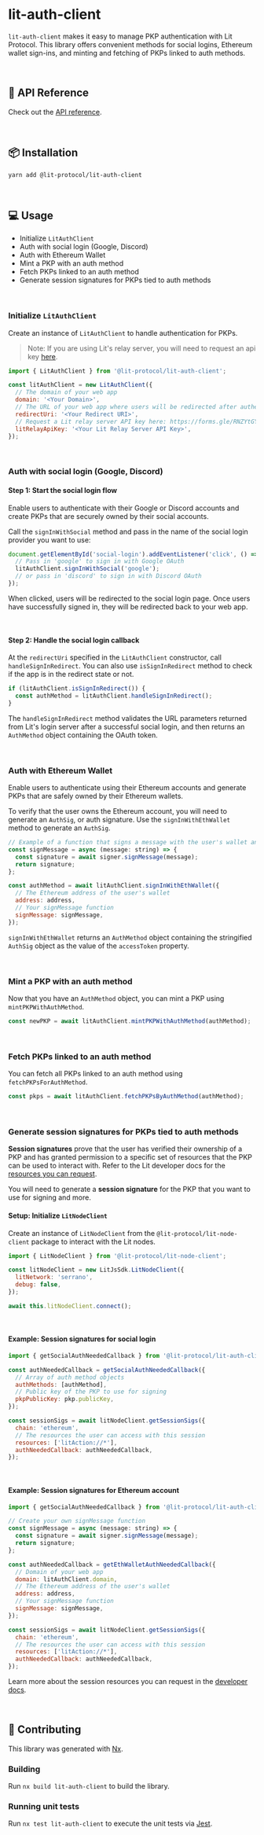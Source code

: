 # lit-auth-client

`lit-auth-client` makes it easy to manage PKP authentication with Lit Protocol. This library offers convenient methods for social logins, Ethereum wallet sign-ins, and minting and fetching of PKPs linked to auth methods.

<br>

## 📜 API Reference

Check out the [API reference]().

<br>

## 📦 Installation

```bash
yarn add @lit-protocol/lit-auth-client
```

<br>

## 💻 Usage

- Initialize `LitAuthClient`
- Auth with social login (Google, Discord)
- Auth with Ethereum Wallet
- Mint a PKP with an auth method
- Fetch PKPs linked to an auth method
- Generate session signatures for PKPs tied to auth methods

<br>

### Initialize `LitAuthClient`

Create an instance of `LitAuthClient` to handle authentication for PKPs.

> Note: If you are using Lit's relay server, you will need to request an api key [here](https://forms.gle/RNZYtGYTY9BcD9MEA).

```js
import { LitAuthClient } from '@lit-protocol/lit-auth-client';

const litAuthClient = new LitAuthClient({
  // The domain of your web app
  domain: '<Your Domain>',
  // The URL of your web app where users will be redirected after authentication
  redirectUri: '<Your Redirect URI>',
  // Request a Lit relay server API key here: https://forms.gle/RNZYtGYTY9BcD9MEA
  litRelayApiKey: '<Your Lit Relay Server API Key>',
});
```

<br>

### Auth with social login (Google, Discord)

#### Step 1: Start the social login flow

Enable users to authenticate with their Google or Discord accounts and create PKPs that are securely owned by their social accounts.

Call the `signInWithSocial` method and pass in the name of the social login provider you want to use:

```js
document.getElementById('social-login').addEventListener('click', () => {
  // Pass in 'google' to sign in with Google OAuth
  litAuthClient.signInWithSocial('google');
  // or pass in 'discord' to sign in with Discord OAuth
});
```

When clicked, users will be redirected to the social login page. Once users have successfully signed in, they will be redirected back to your web app.

<br>

#### Step 2: Handle the social login callback

At the `redirectUri` specified in the `LitAuthClient` constructor, call `handleSignInRedirect`. You can also use `isSignInRedirect` method to check if the app is in the redirect state or not.

```js
if (litAuthClient.isSignInRedirect()) {
  const authMethod = litAuthClient.handleSignInRedirect();
}
```

The `handleSignInRedirect` method validates the URL parameters returned from Lit's login server after a successful social login, and then returns an `AuthMethod` object containing the OAuth token.

<br>

### Auth with Ethereum Wallet

Enable users to authenticate using their Ethereum accounts and generate PKPs that are safely owned by their Ethereum wallets.

To verify that the user owns the Ethereum account, you will need to generate an `AuthSig`, or auth signature. Use the `signInWithEthWallet` method to generate an `AuthSig`.

```js
// Example of a function that signs a message with the user's wallet and returns the signature
const signMessage = async (message: string) => {
  const signature = await signer.signMessage(message);
  return signature;
};

const authMethod = await litAuthClient.signInWithEthWallet({
  // The Ethereum address of the user's wallet
  address: address,
  // Your signMessage function
  signMessage: signMessage,
});
```

`signInWithEthWallet` returns an `AuthMethod` object containing the stringified `AuthSig` object as the value of the `accessToken` property.

<br>

### Mint a PKP with an auth method

Now that you have an `AuthMethod` object, you can mint a PKP using `mintPKPWithAuthMethod`.

```js
const newPKP = await litAuthClient.mintPKPWithAuthMethod(authMethod);
```

<br>

### Fetch PKPs linked to an auth method

You can fetch all PKPs linked to an auth method using `fetchPKPsForAuthMethod`.

```js
const pkps = await litAuthClient.fetchPKPsByAuthMethod(authMethod);
```

<br>

### Generate session signatures for PKPs tied to auth methods

**Session signatures** prove that the user has verified their ownership of a PKP and has granted permission to a specific set of resources that the PKP can be used to interact with. Refer to the Lit developer docs for the [resources you can request](https://developer.litprotocol.com/SDK/Explanation/WalletSigs/sessionSigs#resources-you-can-request).

You will need to generate a **session signature** for the PKP that you want to use for signing and more.

#### Setup: Initialize `LitNodeClient`

Create an instance of `LitNodeClient` from the `@lit-protocol/lit-node-client` package to interact with the Lit nodes.

```js
import { LitNodeClient } from '@lit-protocol/lit-node-client';

const litNodeClient = new LitJsSdk.LitNodeClient({
  litNetwork: 'serrano',
  debug: false,
});

await this.litNodeClient.connect();
```

<br>

#### Example: Session signatures for social login

```js
import { getSocialAuthNeededCallback } from '@lit-protocol/lit-auth-client';

const authNeededCallback = getSocialAuthNeededCallback({
  // Array of auth method objects
  authMethods: [authMethod],
  // Public key of the PKP to use for signing
  pkpPublicKey: pkp.publicKey,
});

const sessionSigs = await litNodeClient.getSessionSigs({
  chain: 'ethereum',
  // The resources the user can access with this session
  resources: ['litAction://*'],
  authNeededCallback: authNeededCallback,
});
```

<br>

#### Example: Session signatures for Ethereum account

```js
import { getSocialAuthNeededCallback } from '@lit-protocol/lit-auth-client';

// Create your own signMessage function
const signMessage = async (message: string) => {
  const signature = await signer.signMessage(message);
  return signature;
};

const authNeededCallback = getEthWalletAuthNeededCallback({
  // Domain of your web app
  domain: litAuthClient.domain,
  // The Ethereum address of the user's wallet
  address: address,
  // Your signMessage function
  signMessage: signMessage,
});

const sessionSigs = await litNodeClient.getSessionSigs({
  chain: 'ethereum',
  // The resources the user can access with this session
  resources: ['litAction://*'],
  authNeededCallback: authNeededCallback,
});
```

Learn more about the session resources you can request in the [developer docs](https://developer.litprotocol.com/SDK/Explanation/WalletSigs/sessionSigs#resources-you-can-request).

<br/>

## 🙌 Contributing

This library was generated with [Nx](https://nx.dev).

### Building

Run `nx build lit-auth-client` to build the library.

### Running unit tests

Run `nx test lit-auth-client` to execute the unit tests via [Jest](https://jestjs.io).
